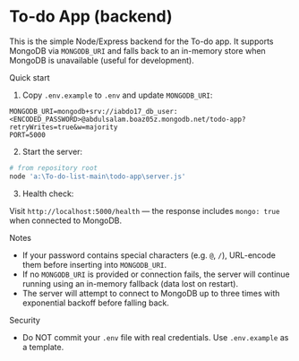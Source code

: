 # To-do App (backend)

This is the simple Node/Express backend for the To-do app. It supports MongoDB via `MONGODB_URI` and falls back to an in-memory store when MongoDB is unavailable (useful for development).

Quick start

1. Copy `.env.example` to `.env` and update `MONGODB_URI`:

```
MONGODB_URI=mongodb+srv://iabdo17_db_user:<ENCODED_PASSWORD>@abdulsalam.boaz05z.mongodb.net/todo-app?retryWrites=true&w=majority
PORT=5000
```

2. Start the server:

```powershell
# from repository root
node 'a:\To-do-list-main\todo-app\server.js'
```

3. Health check:

Visit `http://localhost:5000/health` — the response includes `mongo: true` when connected to MongoDB.

Notes

- If your password contains special characters (e.g. `@`, `/`), URL-encode them before inserting into `MONGODB_URI`.
- If no `MONGODB_URI` is provided or connection fails, the server will continue running using an in-memory fallback (data lost on restart).
- The server will attempt to connect to MongoDB up to three times with exponential backoff before falling back.

Security

- Do NOT commit your `.env` file with real credentials. Use `.env.example` as a template.
